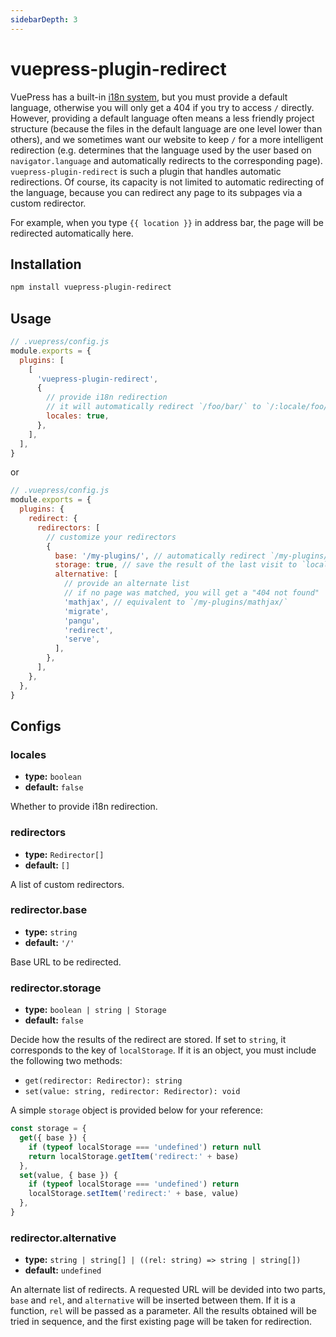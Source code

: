 ```yaml
---
sidebarDepth: 3
---
```


# vuepress-plugin-redirect <GitHubLink repo="vuepress/vuepress-plugin-redirect"/>

VuePress has a built-in [i18n system](https://vuepress.vuejs.org/en/guide/i18n.html), but you must provide a default language, otherwise you will only get a 404 if you try to access `/` directly. However, providing a default language often means a less friendly project structure (because the files in the default language are one level lower than others), and we sometimes want our website to keep `/` for a more intelligent redirection (e.g. determines that the language used by the user based on `navigator.language` and automatically redirects to the corresponding page). `vuepress-plugin-redirect` is such a plugin that handles automatic redirections. Of course, its capacity is not limited to automatic redirecting of the language, because you can redirect any page to its subpages via a custom redirector.

<ClientOnly>
  <p>For example, when you type <a :href="location"><code>{{ location }}</code></a> in address bar, the page will be redirected automatically here.</p>
</ClientOnly>

<script>
export default {
  data: () => ({
    location: '',
  }),
  mounted () {
    this.location = location
      .toString()
      .replace(this.$localePath, '/')
      .replace(/#.*/, '')
  },
}
</script>

## Installation

```sh
npm install vuepress-plugin-redirect
```

## Usage

```js
// .vuepress/config.js
module.exports = {
  plugins: [
    [
      'vuepress-plugin-redirect',
      {
        // provide i18n redirection
        // it will automatically redirect `/foo/bar/` to `/:locale/foo/bar/` if exists
        locales: true,
      },
    ],
  ],
}
```

or

```js
// .vuepress/config.js
module.exports = {
  plugins: {
    redirect: {
      redirectors: [
        // customize your redirectors
        {
          base: '/my-plugins/', // automatically redirect `/my-plugins/` to a subpage
          storage: true, // save the result of the last visit to `localStorage` for the next redirect
          alternative: [
            // provide an alternate list
            // if no page was matched, you will get a "404 not found"
            'mathjax', // equivalent to `/my-plugins/mathjax/`
            'migrate',
            'pangu',
            'redirect',
            'serve',
          ],
        },
      ],
    },
  },
}
```

## Configs

### locales

- **type:** `boolean`
- **default:** `false`

Whether to provide i18n redirection.

### redirectors

- **type:** `Redirector[]`
- **default:** `[]`

A list of custom redirectors.

### redirector.base

- **type:** `string`
- **default:** `'/'`

Base URL to be redirected.

### redirector.storage

- **type:** `boolean | string | Storage`
- **default:** `false`

Decide how the results of the redirect are stored. If set to `string`, it corresponds to the key of `localStorage`. If it is an object, you must include the following two methods:

- `get(redirector: Redirector): string`
- `set(value: string, redirector: Redirector): void`

A simple `storage` object is provided below for your reference:

```js
const storage = {
  get({ base }) {
    if (typeof localStorage === 'undefined') return null
    return localStorage.getItem('redirect:' + base)
  },
  set(value, { base }) {
    if (typeof localStorage === 'undefined') return
    localStorage.setItem('redirect:' + base, value)
  },
}
```

### redirector.alternative

- **type:** `string | string[] | ((rel: string) => string | string[])`
- **default:** `undefined`

An alternate list of redirects. A requested URL will be devided into two parts, `base` and `rel`, and `alternative` will be inserted between them. If it is a function, `rel` will be passed as a parameter. All the results obtained will be tried in sequence, and the first existing page will be taken for redirection.
